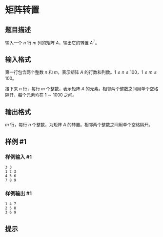 # 矩阵转置

## 题目描述

输入一个 $n$ 行 $m$ 列的矩阵 $A$，输出它的转置 $A^T$。

## 输入格式

第一行包含两个整数 $n$ 和 $m$，表示矩阵 $A$ 的行数和列数。$1 \le n \le 100$，$1 \le m \le 100$。

接下来 $n$ 行，每行 $m$ 个整数，表示矩阵 $A$ 的元素。相邻两个整数之间用单个空格隔开，每个元素均在 $1 \sim 1000$ 之间。

## 输出格式

$m$ 行，每行 $n$ 个整数，为矩阵 $A$ 的转置。相邻两个整数之间用单个空格隔开。

## 样例 #1

### 样例输入 #1
```
3 3
1 2 3
4 5 6
7 8 9
```

### 样例输出 #1

```
1 4 7
2 5 8
3 6 9
```

## 提示


